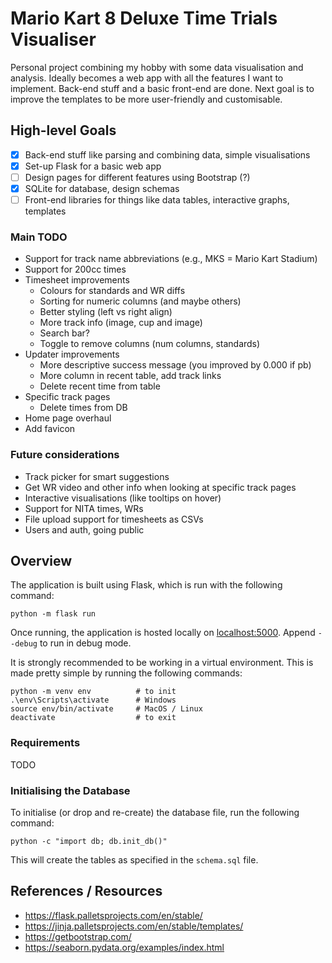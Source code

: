 # Mario Kart 8 Deluxe Time Trials Visualiser

Personal project combining my hobby with some data visualisation and analysis.
Ideally becomes a web app with all the features I want to implement.
Back-end stuff and a basic front-end are done.
Next goal is to improve the templates to be more user-friendly and customisable.

## High-level Goals
- [x] Back-end stuff like parsing and combining data, simple visualisations
- [x] Set-up Flask for a basic web app
- [ ] Design pages for different features using Bootstrap (?)
- [x] SQLite for database, design schemas
- [ ] Front-end libraries for things like data tables, interactive graphs, templates

### Main TODO
- Support for track name abbreviations (e.g., MKS = Mario Kart Stadium)
- Support for 200cc times
- Timesheet improvements
    - Colours for standards and WR diffs
    - Sorting for numeric columns (and maybe others)
    - Better styling (left vs right align)
    - More track info (image, cup and image)
    - Search bar?
    - Toggle to remove columns (num columns, standards)
- Updater improvements
    - More descriptive success message (you improved by 0.000 if pb)
    - More column in recent table, add track links
    - Delete recent time from table
- Specific track pages
    - Delete times from DB
- Home page overhaul
- Add favicon

### Future considerations
- Track picker for smart suggestions
- Get WR video and other info when looking at specific track pages
- Interactive visualisations (like tooltips on hover)
- Support for NITA times, WRs
- File upload support for timesheets as CSVs
- Users and auth, going public

## Overview
The application is built using Flask, which is run with the following command:
```
python -m flask run
```
Once running, the application is hosted locally on [localhost:5000](http://127.0.0.1:5000/).
Append `--debug` to run in debug mode.

It is strongly recommended to be working in a virtual environment. This is made pretty simple by running the following commands:
```
python -m venv env          # to init
.\env\Scripts\activate      # Windows
source env/bin/activate     # MacOS / Linux
deactivate                  # to exit
```

### Requirements
TODO

### Initialising the Database
To initialise (or drop and re-create) the database file, run the following command:
```
python -c "import db; db.init_db()"
```
This will create the tables as specified in the `schema.sql` file.

## References / Resources
- https://flask.palletsprojects.com/en/stable/
- https://jinja.palletsprojects.com/en/stable/templates/
- https://getbootstrap.com/
- https://seaborn.pydata.org/examples/index.html